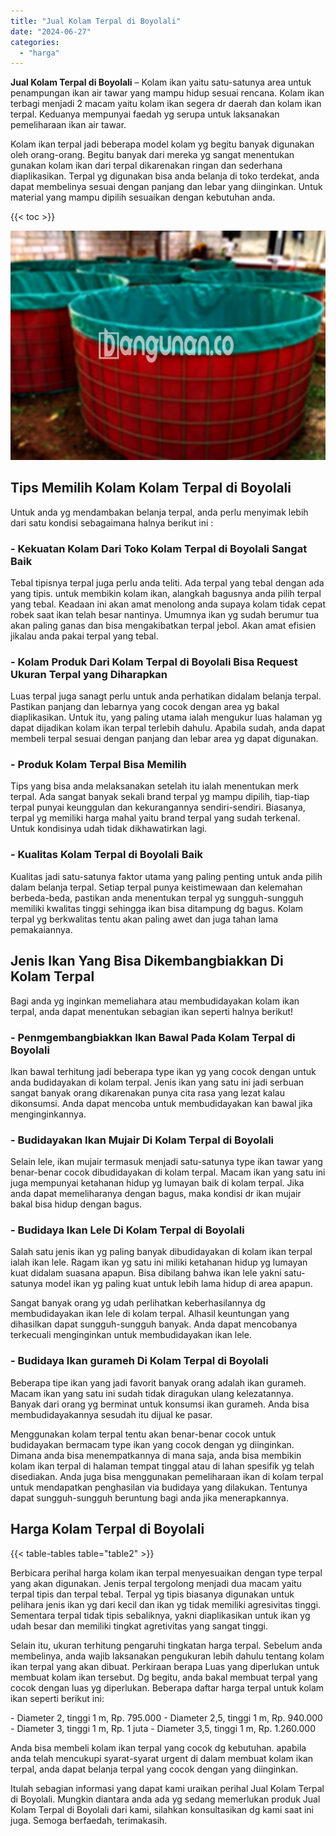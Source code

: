 ```yaml
---
title: "Jual Kolam Terpal di Boyolali"
date: "2024-06-27"
categories: 
  - "harga"
---
```


**Jual Kolam Terpal di Boyolali** – Kolam ikan yaitu satu-satunya area untuk penampungan ikan air tawar yang mampu hidup sesuai rencana. Kolam ikan terbagi menjadi 2 macam yaitu kolam ikan segera dr daerah dan kolam ikan terpal. Keduanya mempunyai faedah yg serupa untuk laksanakan pemeliharaan ikan air tawar.

Kolam ikan terpal jadi beberapa model kolam yg begitu banyak digunakan oleh orang-orang. Begitu banyak dari mereka yg sangat menentukan gunakan kolam ikan dari terpal dikarenakan ringan dan sederhana diaplikasikan. Terpal yg digunakan bisa anda belanja di toko terdekat, anda dapat membelinya sesuai dengan panjang dan lebar yang diinginkan. Untuk material yang mampu dipilih sesuaikan dengan kebutuhan anda.

{{< toc >}}

![Jual Kolam Terpal di Boyolali](/images/jual-kolam-terpal-41.png)

## Tips Memilih Kolam Kolam Terpal di Boyolali

Untuk anda yg mendambakan belanja terpal, anda perlu menyimak lebih dari satu kondisi sebagaimana halnya berikut ini :

### \- Kekuatan Kolam Dari Toko Kolam Terpal di Boyolali Sangat Baik

Tebal tipisnya terpal juga perlu anda teliti. Ada terpal yang tebal dengan ada yang tipis. untuk membikin kolam ikan, alangkah bagusnya anda pilih terpal yang tebal. Keadaan ini akan amat menolong anda supaya kolam tidak cepat robek saat ikan telah besar nantinya. Umumnya ikan yg sudah berumur tua akan paling ganas dan bisa mengakibatkan terpal jebol. Akan amat efisien jikalau anda pakai terpal yang tebal.

### \- Kolam Produk Dari Kolam Terpal di Boyolali Bisa Request Ukuran Terpal yang Diharapkan

Luas terpal juga sanagt perlu untuk anda perhatikan didalam belanja terpal. Pastikan panjang dan lebarnya yang cocok dengan area yg bakal diaplikasikan. Untuk itu, yang paling utama ialah mengukur luas halaman yg dapat dijadikan kolam ikan terpal terlebih dahulu. Apabila sudah, anda dapat membeli terpal sesuai dengan panjang dan lebar area yg dapat digunakan.

### \- Produk Kolam Terpal Bisa Memilih

Tips yang bisa anda melaksanakan setelah itu ialah menentukan merk terpal. Ada sangat banyak sekali brand terpal yg mampu dipilih, tiap-tiap terpal punyai keunggulan dan kekurangannya sendiri-sendiri. Biasanya, terpal yg memiliki harga mahal yaitu brand terpal yang sudah terkenal. Untuk kondisinya udah tidak dikhawatirkan lagi.

### \- Kualitas Kolam Terpal di Boyolali Baik

Kualitas jadi satu-satunya faktor utama yang paling penting untuk anda pilih dalam belanja terpal. Setiap terpal punya keistimewaan dan kelemahan berbeda-beda, pastikan anda menentukan terpal yg sungguh-sungguh memiliki kwalitas tinggi sehingga ikan bisa ditampung dg bagus. Kolam terpal yg berkwalitas tentu akan paling awet dan juga tahan lama pemakaiannya.

## Jenis Ikan Yang Bisa Dikembangbiakkan Di Kolam Terpal

Bagi anda yg inginkan memeliahara atau membudidayakan kolam ikan terpal, anda dapat menentukan sebagian ikan seperti halnya berikut!

### \- Penmgembangbiakkan Ikan Bawal Pada Kolam Terpal di Boyolali

Ikan bawal terhitung jadi beberapa type ikan yg yang cocok dengan untuk anda budidayakan di kolam terpal. Jenis ikan yang satu ini jadi serbuan sangat banyak orang dikarenakan punya cita rasa yang lezat kalau dikonsumsi. Anda dapat mencoba untuk membudidayakan kan bawal jika menginginkannya.

### \- Budidayakan Ikan Mujair Di Kolam Terpal di Boyolali

Selain lele, ikan mujair termasuk menjadi satu-satunya type ikan tawar yang benar-benar cocok dibudidayakan di kolam terpal. Macam ikan yang satu ini juga mempunyai ketahanan hidup yg lumayan baik di kolam terpal. Jika anda dapat memeliharanya dengan bagus, maka kondisi dr ikan mujair bakal bisa hidup dengan bagus.

### \- Budidaya Ikan Lele Di Kolam Terpal di Boyolali

Salah satu jenis ikan yg paling banyak dibudidayakan di kolam ikan terpal ialah ikan lele. Ragam ikan yg satu ini miliki ketahanan hidup yg lumayan kuat didalam suasana apapun. Bisa dibilang bahwa ikan lele yakni satu-satunya model ikan yg paling kuat untuk lebih lama hidup di area apapun.

Sangat banyak orang yg udah perlihatkan keberhasilannya dg membudidayakan ikan lele di kolam terpal. Alhasil keuntungan yang dihasilkan dapat sungguh-sungguh banyak. Anda dapat mencobanya terkecuali menginginkan untuk membudidayakan ikan lele.

### \- Budidaya Ikan gurameh Di Kolam Terpal di Boyolali

Beberapa tipe ikan yang jadi favorit banyak orang adalah ikan gurameh. Macam ikan yang satu ini sudah tidak diragukan ulang kelezatannya. Banyak dari orang yg berminat untuk konsumsi ikan gurameh. Anda bisa membudidayakannya sesudah itu dijual ke pasar.

Menggunakan kolam terpal tentu akan benar-benar cocok untuk budidayakan bermacam type ikan yang cocok dengan yg diinginkan. Dimana anda bisa menempatkannya di mana saja, anda bisa membikin kolam ikan terpal di halaman tempat tinggal atau di lahan spesifik yg telah disediakan. Anda juga bisa menggunakan pemeliharaan ikan di kolam terpal untuk mendapatkan penghasilan via budidaya yang dilakukan. Tentunya dapat sungguh-sungguh beruntung bagi anda jika menerapkannya.

## Harga Kolam Terpal di Boyolali

{{< table-tables table="table2" >}}

Berbicara perihal harga kolam ikan terpal menyesuaikan dengan type terpal yang akan digunakan. Jenis terpal tergolong menjadi dua macam yaitu terpal tipis dan terpal tebal. Terpal yg tipis biasanya digunakan untuk pelihara jenis ikan yg dari kecil dan ikan yg tidak memiliki agresivitas tinggi. Sementara terpal tidak tipis sebaliknya, yakni diaplikasikan untuk ikan yg udah besar dan memiliki tingkat agretivitas yang sangat tinggi.

Selain itu, ukuran terhitung pengaruhi tingkatan harga terpal. Sebelum anda membelinya, anda wajib laksanakan pengukuran lebih dahulu tentang kolam ikan terpal yang akan dibuat. Perkiraan berapa Luas yang diperlukan untuk membuat kolam ikan tersebut. Dg begitu, anda bakal membuat terpal yang cocok dengan luas yg diperlukan. Beberapa daftar harga terpal untuk kolam ikan seperti berikut ini:

\- Diameter 2, tinggi 1 m, Rp. 795.000 - Diameter 2,5, tinggi 1 m, Rp. 940.000 - Diameter 3, tinggi 1 m, Rp. 1 juta - Diameter 3,5, tinggi 1 m, Rp. 1.260.000

Anda bisa membeli kolam ikan terpal yang cocok dg kebutuhan. apabila anda telah mencukupi syarat-syarat urgent di dalam membuat kolam ikan terpal, anda dapat belanja terpal yang cocok dengan yang diinginkan.

Itulah sebagian informasi yang dapat kami uraikan perihal Jual Kolam Terpal di Boyolali. Mungkin diantara anda ada yg sedang memerlukan produk Jual Kolam Terpal di Boyolali dari kami, silahkan konsultasikan dg kami saat ini juga. Semoga berfaedah, terimakasih.

